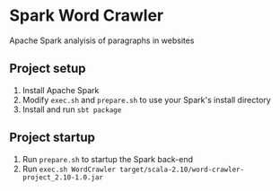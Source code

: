 # Spark Word Crawler
Apache Spark analyisis of paragraphs in websites

## Project setup

1. Install Apache Spark
2. Modify `exec.sh` and `prepare.sh` to use your Spark's install directory
3. Install and run `sbt package`

## Project startup

1. Run `prepare.sh` to startup the Spark back-end
2. Run `exec.sh WordCrawler target/scala-2.10/word-crawler-project_2.10-1.0.jar`
